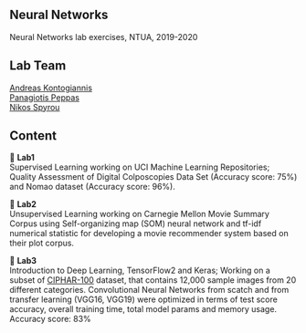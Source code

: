 ## Neural Networks 
Neural Networks lab exercises, NTUA, 2019-2020

## Lab Team
[Andreas Kontogiannis](https://github.com/ddaedalus)  
[Panagiotis Peppas](https://github.com/takispep)  
[Nikos Spyrou](https://github.com/nysp78)  

## Content
:rocket: **Lab1**   
Supervised Learning working on UCI Machine Learning Repositories; Quality Assessment of Digital Colposcopies Data Set (Accuracy score: 75%) and Nomao dataset (Accuracy score: 96%).   

:rocket: **Lab2**   
Unsupervised Learning working on Carnegie Mellon Movie Summary Corpus using Self-organizing map (SOM) neural network and tf-idf numerical statistic for developing a movie recommender system based on their plot corpus.   

:rocket: **Lab3**   
Introduction to Deep Learning, TensorFlow2 and Keras; Working on a subset of [CIPHAR-100](https://www.cs.toronto.edu/~kriz/cifar.html) dataset, that contains 12,000 sample images from 20 different categories. Convolutional Neural Networks from scatch and from transfer learning (VGG16, VGG19) were optimized in terms of test score accuracy, overall training time, total model params and memory usage.   
Accuracy score: 83%  

